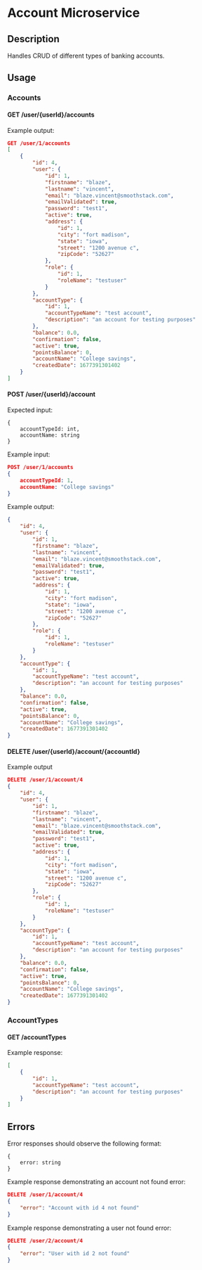 # Account Microservice

## Description
Handles CRUD of different types of banking accounts.

## Usage

### Accounts
#### GET /user/{userId}/accounts
Example output:
```json
GET /user/1/accounts
[
    {
        "id": 4,
        "user": {
            "id": 1,
            "firstname": "blaze",
            "lastname": "vincent",
            "email": "blaze.vincent@smoothstack.com",
            "emailValidated": true,
            "password": "test1",
            "active": true,
            "address": {
                "id": 1,
                "city": "fort madison",
                "state": "iowa",
                "street": "1200 avenue c",
                "zipCode": "52627"
            },
            "role": {
                "id": 1,
                "roleName": "testuser"
            }
        },
        "accountType": {
            "id": 1,
            "accountTypeName": "test account",
            "description": "an account for testing purposes"
        },
        "balance": 0.0,
        "confirmation": false,
        "active": true,
        "pointsBalance": 0,
        "accountName": "College savings",
        "createdDate": 1677391301402
    }
]
```
#### POST /user/{userId}/account
Expected input:
```
{
    accountTypeId: int,
    accountName: string
}
```
Example input:
```json
POST /user/1/accounts
{
    accountTypeId: 1,
    accountName: "College savings"
}
```
Example output:
```json
{
    "id": 4,
    "user": {
        "id": 1,
        "firstname": "blaze",
        "lastname": "vincent",
        "email": "blaze.vincent@smoothstack.com",
        "emailValidated": true,
        "password": "test1",
        "active": true,
        "address": {
            "id": 1,
            "city": "fort madison",
            "state": "iowa",
            "street": "1200 avenue c",
            "zipCode": "52627"
        },
        "role": {
            "id": 1,
            "roleName": "testuser"
        }
    },
    "accountType": {
        "id": 1,
        "accountTypeName": "test account",
        "description": "an account for testing purposes"
    },
    "balance": 0.0,
    "confirmation": false,
    "active": true,
    "pointsBalance": 0,
    "accountName": "College savings",
    "createdDate": 1677391301402
}
```
#### DELETE /user/{userId}/account/{accountId}
Example output
```json
DELETE /user/1/account/4
{
    "id": 4,
    "user": {
        "id": 1,
        "firstname": "blaze",
        "lastname": "vincent",
        "email": "blaze.vincent@smoothstack.com",
        "emailValidated": true,
        "password": "test1",
        "active": true,
        "address": {
            "id": 1,
            "city": "fort madison",
            "state": "iowa",
            "street": "1200 avenue c",
            "zipCode": "52627"
        },
        "role": {
            "id": 1,
            "roleName": "testuser"
        }
    },
    "accountType": {
        "id": 1,
        "accountTypeName": "test account",
        "description": "an account for testing purposes"
    },
    "balance": 0.0,
    "confirmation": false,
    "active": true,
    "pointsBalance": 0,
    "accountName": "College savings",
    "createdDate": 1677391301402
}
```
### AccountTypes
#### GET /accountTypes
Example response:
```json
[
    {
        "id": 1,
        "accountTypeName": "test account",
        "description": "an account for testing purposes"
    }
]
```
## Errors
Error responses should observe the following format:
```
{
    error: string
}
```
Example response demonstrating an account not found error:
```json
DELETE /user/1/account/4
{
    "error": "Account with id 4 not found"
}
```
Example response demonstrating a user not found error:
```json
DELETE /user/2/account/4
{
    "error": "User with id 2 not found"
}
```